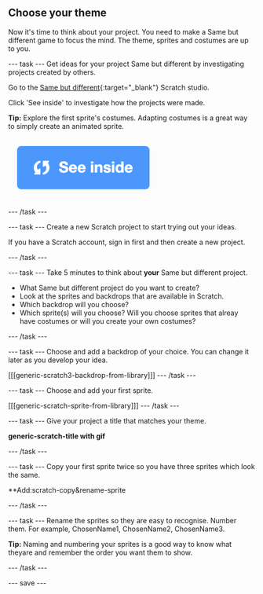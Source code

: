 ## Choose your theme
Now it's time to think about your project. You need to make a Same but different game to focus the mind. The theme, sprites and costumes are up to you.

--- task ---
Get ideas for your project Same but different by investigating projects created by others. 

Go to the [Same but different](https://scratch.mit.edu/studios/27154226){:target="_blank"} Scratch studio.

Click 'See inside' to investigate how the projects were made.

**Tip:** Explore the first sprite's costumes. Adapting costumes is a great way to simply create an animated sprite.

![See inside icon](images/see_inside.png)

--- /task ---

--- task ---
Create a new Scratch project to start trying out your ideas.

If you have a Scratch account, sign in first and then create a new project.

--- /task ---

--- task ---
Take 5 minutes to think about **your** Same but different project. 

+ What Same but different project do you want to create?
+ Look at the sprites and backdrops that are available in Scratch.
+ Which backdrop will you choose? 
+ Which sprite(s) will you choose? Will you choose sprites that alreay have costumes or will you create your own costumes?

--- /task ---

--- task ---
Choose and add a backdrop of your choice. You can change it later as you develop your idea. 

[[[generic-scratch3-backdrop-from-library]]]
--- /task ---

--- task ---
Choose and add your first sprite.

[[[generic-scratch-sprite-from-library]]]
--- /task ---

--- task ---
Give your project a title that matches your theme. 

**generic-scratch-title with gif**

--- /task ---

--- task ---
Copy your first sprite twice so you have three sprites which look the same.

**Add:scratch-copy&rename-sprite

--- /task ---

--- task ---
Rename the sprites so they are easy to recognise. Number them. For example, ChosenName1, ChosenName2, ChosenName3.

**Tip:** Naming and numbering your sprites is a good way to know what theyare and remember the order you want them to show.

--- /task ---

--- save ---
